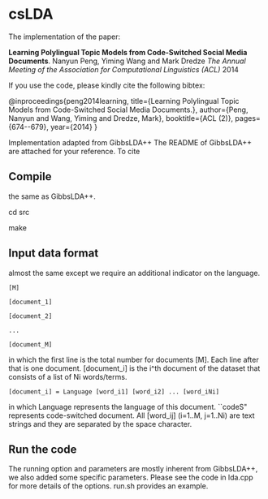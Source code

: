 # csLDA
The implementation of the paper:

**Learning Polylingual Topic Models from Code-Switched Social Media Documents**.
Nanyun Peng, Yiming Wang and Mark Dredze
*The Annual Meeting of the Association for Computational Linguistics (ACL)* 2014  

If you use the code, please kindly cite the following bibtex:

@inproceedings{peng2014learning,
  title={Learning Polylingual Topic Models from Code-Switched Social Media Documents.},
  author={Peng, Nanyun and Wang, Yiming and Dredze, Mark},
  booktitle={ACL (2)},
  pages={674--679},
  year={2014}
}

Implementation adapted from GibbsLDA++ The README of GibbsLDA++ are attached for your reference.
To cite

## Compile 
the same as GibbsLDA++.

cd src

make

## Input data format 
almost the same except we require an additional indicator on the language.
    
    [M]
    
    [document_1]
    
    [document_2]
    
    ...
    
    [document_M]

  in which the first line is the total number for documents [M]. Each line 
  after that is one document. [document_i] is the i^th document of the dataset 
  that consists of a list of Ni words/terms.

    [document_i] = Language [word_i1] [word_i2] ... [word_iNi]

  in which Language represents the language of this document. ``codeS" represents code-switched document. All [word_ij] (i=1..M, j=1..Ni) are text strings and they are separated by the space character.

## Run the code
The running option and parameters are mostly inherent from GibbsLDA++, we also added some specific parameters. Please see the code in lda.cpp for more details of the options. run.sh provides an example.

